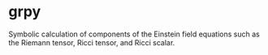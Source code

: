 # grpy
Symbolic calculation of components of the Einstein field equations such as the Riemann tensor, Ricci tensor, and Ricci scalar.

